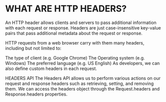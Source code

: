 # WHAT ARE HTTP HEADERS?
An HTTP header allows clients and servers to pass additional information with each request or response. Headers are just case-insensitive key-value pairs that pass additional metadata about the request or response.

HTTP requests from a web browser carry with them many headers, including but not limited to:

The type of client (e.g. Google Chrome)
The Operating system (e.g. Windows)
The preferred language (e.g. US English)
As developers, we can also define custom headers in each request.

HEADERS API
The Headers API allows us to perform various actions on our request and response headers such as retrieving, setting, and removing them. We can access the headers object through the Request.headers and Response.headers properties.